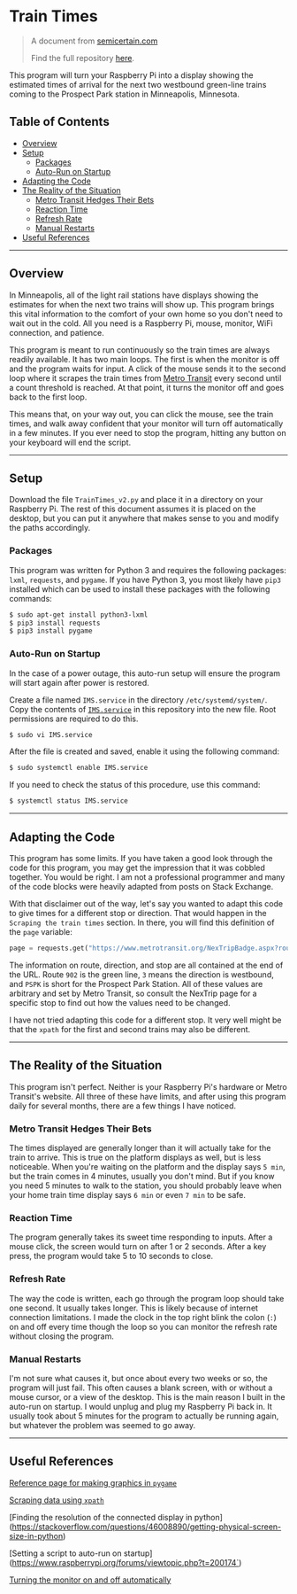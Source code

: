 <a name="top-of-doc"></a>
# Train Times
> A document from [semicertain.com](semicertain.com)
>
> Find the full repository [here](http://github.com/semicertain/Train-Times).

This program will turn your Raspberry Pi into a display showing the estimated times of arrival for the next two westbound green-line trains coming to the Prospect Park station in Minneapolis, Minnesota. 

## Table of Contents

<!-- TOC depthFrom:1 depthTo:6 withLinks:1 updateOnSave:1 orderedList:0 -->

- [Overview](#overview)
- [Setup](#setup)
	- [Packages](#packages)
	- [Auto-Run on Startup](#auto-run)
- [Adapting the Code](#adapting)
- [The Reality of the Situation](#reality)
	- [Metro Transit Hedges Their Bets](#hedges-bets)
	- [Reaction Time](#reaction-time)
	- [Refresh Rate](#refresh-rate)
	- [Manual Restarts](#restarts)
- [Useful References](#references)

<!-- TOC -->

[//]: # (In order for headings with spaces to link to an entry in the TOC, you need the HTML-ish line below. The name needs to match what is in the parentheses in the TOC. They are put on the line before the heading so that the heading shows up when the link is clicked.)

---

<a name="overview"></a>
## Overview

In Minneapolis, all of the light rail stations have displays showing the estimates for when the next two trains will show up. This program brings this vital information to the comfort of your own home so you don't need to wait out in the cold. All you need is a Raspberry Pi, mouse, monitor, WiFi connection, and patience. 

This program is meant to run continuously so the train times are always readily available. It has two main loops. The first is when the monitor is off and the program waits for input. A click of the mouse sends it to the second loop where it scrapes the train times from [Metro Transit](www.metrotransit.org) every second until a count threshold is reached. At that point, it turns the monitor off and goes back to the first loop. 

This means that, on your way out, you can click the mouse, see the train times, and walk away confident that your monitor will turn off automatically in a few minutes. If you ever need to stop the program, hitting any button on your keyboard will end the script.

---

<a name="setup"></a>
## Setup

Download the file `TrainTimes_v2.py` and place it in a directory on your Raspberry Pi. The rest of this document assumes it is placed on the desktop, but you can put it anywhere that makes sense to you and modify the paths accordingly. 

<a name="packages"></a>
### Packages

This program was written for Python 3 and requires the following packages: `lxml`, `requests`, and `pygame`. If you have Python 3, you most likely have `pip3` installed which can be used to install these packages with the following commands:

```bash
$ sudo apt-get install python3-lxml
$ pip3 install requests
$ pip3 install pygame
```

<a name="auto-run"></a>
### Auto-Run on Startup

In the case of a power outage, this auto-run setup will ensure the program will start again after power is restored.

Create a file named `IMS.service` in the directory `/etc/systemd/system/`. Copy the contents of [`IMS.service`](http://github.com/semicertain/Train-Times/blob/master/IMS.service) in this repository into the new file. Root permissions are required to do this.

```bash
$ sudo vi IMS.service
```

After the file is created and saved, enable it using the following command:

```bash
$ sudo systemctl enable IMS.service
```

If you need to check the status of this procedure, use this command:

```bash
$ systemctl status IMS.service
```

---

<a name="adapting"></a>
## Adapting the Code

This program has some limits. If you have taken a good look through the code for this program, you may get the impression that it was cobbled together. You would be right. I am not a professional programmer and many of the code blocks were heavily adapted from posts on Stack Exchange. 

With that disclaimer out of the way, let's say you wanted to adapt this code to give times for a different stop or direction. That would happen in the `Scraping the train times` section. In there, you will find this definition of the `page` variable:

```python
page = requests.get("https://www.metrotransit.org/NexTripBadge.aspx?route=902&direction=3&stop=PSPK")
```

The information on route, direction, and stop are all contained at the end of the URL. Route `902` is the green line, `3` means the direction is westbound, and `PSPK` is short for the Prospect Park Station. All of these values are arbitrary and set by Metro Transit, so consult the NexTrip page for a specific stop to	find out how the values need to be changed. 

I have not tried adapting this code for a different stop. It very well might be that the `xpath` for the first and second trains may also be different.

---

<a name="reality"></a>
## The Reality of the Situation

This program isn't perfect. Neither is your Raspberry Pi's hardware or Metro Transit's website. All three of these have limits, and after using this program daily for several months, there are a few things I have noticed. 

<a name="hedges-bets"></a>
### Metro Transit Hedges Their Bets

The times displayed are generally longer than it will actually take for the train to arrive. This is true on the platform displays as well, but is less noticeable. When you're waiting on the platform and the display says `5 min`, but the train comes in 4 minutes, usually you don't mind. But if you know you need 5 minutes to walk to the station, you should probably leave when your home train time display says `6 min` or even `7 min` to be safe.

<a name="reaction-time"></a>
### Reaction Time

The program generally takes its sweet time responding to inputs. After a mouse click, the screen would turn on after 1 or 2 seconds. After a key press, the program would take 5 to 10 seconds to close.

<a name="refresh-rate"></a>
### Refresh Rate

The way the code is written, each go through the program loop should take one second. It usually takes longer. This is likely because of internet connection limitations. I made the clock in the top right blink the colon (`:`) on and off every time though the loop so you can monitor the refresh rate without closing the program. 

<a name="restarts"></a>
### Manual Restarts

I'm not sure what causes it, but once about every two weeks or so, the program will just fail. This often causes a blank screen, with or without a mouse cursor, or a view of the desktop. This is the main reason I built in the auto-run on startup. I would unplug and plug my Raspberry Pi back in. It usually took about 5 minutes for the program to actually be running again, but whatever the problem was seemed to go away. 

---

<a name="references"></a>
## Useful References

[Reference page for making graphics in `pygame`](http://programarcadegames.com/index.php?chapter=introduction_to_graphics)

[Scraping data using `xpath`](http://python-guide-pt-br.readthedocs.io/en/latest/scenarios/scrape/)

[Finding the resolution of the connected display in python]
(https://stackoverflow.com/questions/46008890/getting-physical-screen-size-in-python)

[Setting a script to auto-run on startup]
(https://www.raspberrypi.org/forums/viewtopic.php?t=200174`)

[Turning the monitor on and off automatically](https://www.raspberrypi.org/forums/viewtopic.php?t=193430)
